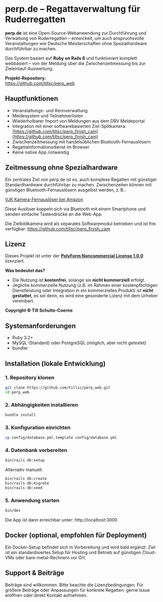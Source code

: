# perp.de – Regattaverwaltung für Ruderregatten

**perp.de** ist eine Open-Source-Webanwendung zur Durchführung und Verwaltung von Ruderregatten – entwickelt, um auch anspruchsvolle Veranstaltungen wie Deutsche Meisterschaften ohne Spezialhardware durchführbar zu machen.

Das System basiert auf **Ruby on Rails 8** und funktioniert komplett webbasiert – von der Meldung über die Zwischenzeitmessung bis zur Zieleinlauf-Auswertung.

**Projekt-Repository:**  
https://github.com/tillsc/perp_web

## Hauptfunktionen

- Veranstaltungs- und Rennverwaltung
- Meldesystem und Teilnehmerlisten
- Wiederholbarer Import von Meldungen aus dem DRV Meldeportal
- Integration mit einer softwarebasierten Ziel-Splitkamera:  
  [https://github.com/tillsc/perp_finish_cam](https://github.com/tillsc/perp_finish_cam)
- Zwischenzeitmessung mit handelsüblichen Bluetooth-Fernauslösern
- Regattainformationsdienst im Browser
- Keine native App notwendig


## Zeitmessung ohne Spezialhardware

Ein zentrales Ziel von perp.de ist es, auch komplexe Regatten mit günstiger Standardhardware durchführbar zu machen. Zwischenzeiten können mit günstigen Bluetooth-Fernauslösern ausgelöst werden, z. B.:

[VJK Kamera-Fernauslöser bei Amazon](https://www.amazon.de/dp/B0CNSK5T9Y)

Diese Auslöser koppeln sich via Bluetooth mit einem Smartphone und senden einfache Tastendrücke an die Web-App.

Die Zielbildkamera wird als separates Softwaremodul betrieben und ist frei verfügbar:
https://github.com/tillsc/perp_finish_cam


## Lizenz

Dieses Projekt ist unter der **[PolyForm Noncommercial License 1.0.0](https://polyformproject.org/licenses/noncommercial/1.0.0/)** lizenziert.

**Was bedeutet das?**

- Die Nutzung ist **kostenfrei**, solange sie **nicht kommerziell** erfolgt.
- Jegliche kommerzielle Nutzung (z.B. im Rahmen einer kostenpflichtigen Dienstleistung oder Integration in ein kommerzielles Produkt) ist **nicht gestattet**, es sei denn, es wird eine gesonderte Lizenz mit dem Urheber vereinbart.

**Copyright © Till Schulte-Coerne**


## Systemanforderungen

- Ruby 3.2+
- MySQL (Standard) oder PostgreSQL (möglich, aber nicht getestet)
- bundler


## Installation (lokale Entwicklung)

### 1. Repository klonen

```bash
git clone https://github.com/tillsc/perp_web.git
cd perp_web
```

### 2. Abhängigkeiten installieren

```bash
bundle install
```

### 3. Konfiguration einrichten

```bash
cp config/database.yml.template config/database.yml
```

### 4. Datenbank vorbereiten

```bash
bin/rails db:setup
```

Alternativ manuell:

```bash
bin/rails db:create
bin/rails db:migrate
bin/rails db:seed
```

### 5. Anwendung starten

```bash
bin/dev
```

Die App ist dann erreichbar unter:
http://localhost:3000


## Docker (optional, empfohlen für Deployment)

Ein Docker-Setup befindet sich in Vorbereitung und wird bald ergänzt. Ziel ist ein standardisiertes Setup für Hosting und Betrieb auf günstigen Cloud-VMs oder bare-metal-Rechnern vor Ort.


## Support & Beiträge

Beiträge sind willkommen. Bitte beachte die Lizenzbedingungen. Für größere Beiträge oder Anpassungen für konkrete Regatten: gerne Issue eröffnen oder direkt Kontakt aufnehmen.
